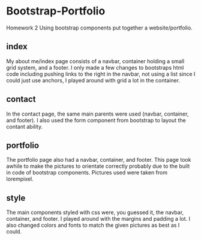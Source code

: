 # Bootstrap-Portfolio
Homework 2
Using bootstrap components put together a website/portfolio.

## index
My about me/index page consists of a navbar, container holding a small grid system, and a footer. I only made a few changes to bootstraps html code including pushing links to the right in the navbar, not using a list since I could just use anchors, I played around with grid a lot in the container.

## contact
In the contact page, the same main parents were used (navbar, container, and footer). I also used the form component from bootstrap to layout the contant ability. 

## portfolio
The portfolio page also had a navbar, container, and footer. This page took awhile to make the pictures to orientate correctly probably due to the built in code of bootstrap components. Pictures used were taken from lorempixel.

## style
The main components styled with css were, you guessed it, the navbar, container, and footer. I played around with the margins and padding a lot. I also changed colors and fonts to match the given pictures as best as I could. 